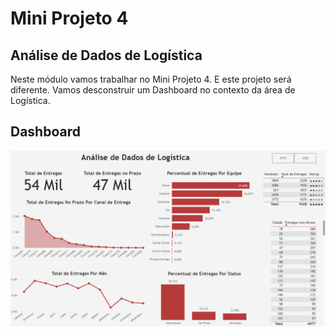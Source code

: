 # Mini Projeto 4

## Análise de Dados de Logística

Neste módulo vamos trabalhar no Mini Projeto 4. E este projeto será diferente. Vamos desconstruir um Dashboard no contexto da área de Logística.

## Dashboard

![](imagem.png)